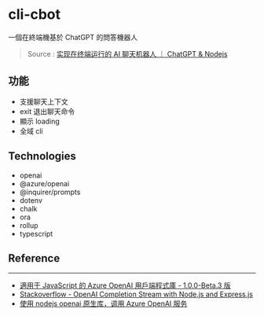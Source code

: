 # cli-cbot

一個在終端機基於 ChatGPT 的問答機器人

> Source : [实现在终端运行的 AI 聊天机器人 ｜ ChatGPT & Nodejs](https://youtu.be/yGupa5Fq3vY)

## 功能

- 支援聊天上下文
- exit 退出聊天命令
- 顯示 loading
- 全域 cli

## Technologies

- openai
- @azure/openai
- @inquirer/prompts
- dotenv
- chalk
- ora
- rollup
- typescript

## Reference

---

- [適用于 JavaScript 的 Azure OpenAI 用戶端程式庫 - 1.0.0-Beta.3 版](https://learn.microsoft.com/zh-tw/javascript/api/overview/azure/openai-readme?view=azure-node-preview)
- [Stackoverflow - OpenAI Completion Stream with Node.js and Express.js](https://stackoverflow.com/questions/76137987/openai-completion-stream-with-node-js-and-express-js)
- [使用 nodejs openai 原生库，调用 Azure OpenAI 服务](https://www.jianshu.com/p/18e97d23c7fa)
